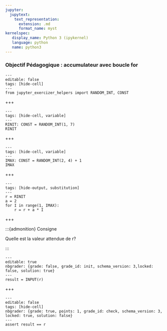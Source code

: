 ```yaml
---
jupyter:
  jupytext:
    text_representation:
      extension: .md
      format_name: myst
kernelspec:
   display_name: Python 3 (ipykernel)
   language: python
   name: python3
---
```


### Objectif Pédagogique : accumulateur avec boucle for

```{code-cell} python
---
editable: false
tags: [hide-cell]
---
from jupyter_exercizer_helpers import RANDOM_INT, CONST
```

+++

```{code-cell} c++
---
tags: [hide-cell, variable]
---
RINIT: CONST = RANDOM_INT(1, 7)
RINIT
```

+++

```{code-cell} c++
---
tags: [hide-cell, variable]
---
IMAX: CONST = RANDOM_INT(2, 4) + 1
IMAX
```

+++

```{code-cell} c++
---
tags: [hide-output, substitution]
---
r = RINIT
a = 2
for I in range(1, IMAX):
    r = r + a * I
```

+++

:::{admonition} Consigne

Quelle est la valeur attendue de r?

:::

```{code-cell} python
---
editable: true
nbgrader: {grade: false, grade_id: init, schema_version: 3,locked: false, solution: true}
---
result = INPUT(r)
```

+++

```{code-cell} python
---
editable: false
tags: [hide-cell]
nbgrader: {grade: true, points: 1, grade_id: check, schema_version: 3, locked: true, solution: false}
---
assert result == r
```
